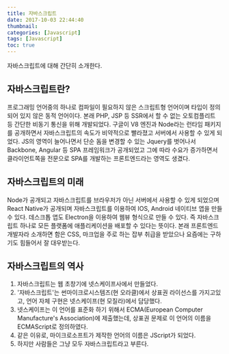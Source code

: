 ```yaml
---
title: 자바스크립트
date: 2017-10-03 22:44:40
thumbnail:
categories: [Javascript]
tags: [Javascript]
toc: true
---
```


자바스크립트에 대해 간단히 소개한다.

<!-- more -->

## 자바스크립트란?

프로그래밍 언어중의 하나로 컴파일이 필요하지 않은 스크립트형 언어이며 타입이 정의되어 있지 않은 동적 언어이다. 본래 PHP, JSP 등 SSR에서 할 수 없는 오토컴플리트 등 간단한 비동기 통신을 위해 개발되었다. 구글이 V8 엔진과 Node라는 런타임 패키지를 공개하면서 자바스크립트의 속도가 비약적으로 빨라졌고 서버에서 사용할 수 있게 되었다. JS의 영역이 늘어나면서 단순 돔을 변경할 수 있는 Jquery를 벗어나서 Backbone, Angular 등 SPA 프레임워크가 공개되었고 그에 따라 수요가 증가하면서 클라이언트쪽을 전문으로 SPA를 개발하는 프론트엔드라는 영역도 생겼다.

## 자바스크립트의 미래

Node가 공개되고 자바스크립트를 브라우저가 아닌 서버에서 사용할 수 있게 되었으며 React Native가 공개되며 자바스크립트를 이용하여 IOS, Android 네이티브 앱을 만들 수 있다. 데스크톱 앱도 Electron을 이용하여 웹뷰 형식으로 만들 수 있다. 즉 자바스크립트 하나로 모든 플랫폼에 애플리케이션을 배포할 수 있다는 뜻이다. 본래 프론트엔드 개발자라 소개하면 함은 CSS, 마크업을 주로 하는 잡부 취급을 받았으나 요즘에는 구하기도 힘들어서 잘 대우받는다.

## 자바스크립트의 역사

1. 자바스크립트는 웹 초창기에 넷스케이프사에서 만들었다.
2. '자바스크립트'는 썬마이크로시스템즈(현 오라클)에서 상표권 라이선스를 가지고있고, 언어 자체 구현은 넷스케이프(현 모질라)에서 담당했다.
3. 넷스케이프는 이 언어를 표준화 하기 위해서 ECMA(European Computer Manufacture's Association)에 제출했는데, 상표권 문제로 이 언어의 이름을 ECMAScript로 정의하였다.
4. 같은 이유로, 마이크로소프트가 제작한 언어의 이름은 JScript가 되었다.
5. 하지만 사람들은 그냥 모두 자바스크립트라고 부른다.
